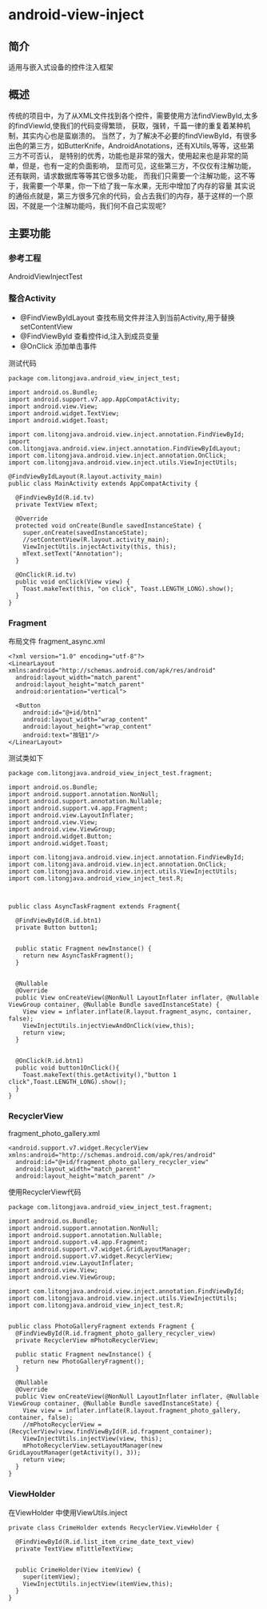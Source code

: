 # android-view-inject
## 简介
适用与嵌入式设备的控件注入框架
## 概述
传统的项目中，为了从XML文件找到各个控件，需要使用方法findViewById,太多的findViewId,使我们的代码变得繁琐，
获取，强转，千篇一律的重复着某种机制，其实内心也是蛮崩溃的。
当然了，为了解决不必要的findViewById，有很多出色的第三方，如ButterKnife，AndroidAnotations，还有XUtils,等等，这些第三方不可否认，
是特别的优秀，功能也是非常的强大，使用起来也是非常的简单，但是，也有一定的负面影响，
显而可见，这些第三方，不仅仅有注解功能，还有联网，请求数据库等等其它很多功能，
而我们只需要一个注解功能，这不等于，我需要一个苹果，你一下给了我一车水果，无形中增加了内存的容量
其实说的通俗点就是，第三方很多冗余的代码，会占去我们的内存，基于这样的一个原因，不就是一个注解功能吗，我们何不自己实现呢?
## 主要功能
### 参考工程
AndroidViewInjectTest
### 整合Activity
* @FindViewByIdLayout 查找布局文件并注入到当前Activity,用于替换setContentView
* @FindViewById 查看控件id,注入到成员变量
* @OnClick 添加单击事件


测试代码
```
package com.litongjava.android_view_inject_test;

import android.os.Bundle;
import android.support.v7.app.AppCompatActivity;
import android.view.View;
import android.widget.TextView;
import android.widget.Toast;

import com.litongjava.android.view.inject.annotation.FindViewById;
import com.litongjava.android.view.inject.annotation.FindViewByIdLayout;
import com.litongjava.android.view.inject.annotation.OnClick;
import com.litongjava.android.view.inject.utils.ViewInjectUtils;

@FindViewByIdLayout(R.layout.activity_main)
public class MainActivity extends AppCompatActivity {

  @FindViewById(R.id.tv)
  private TextView mText;

  @Override
  protected void onCreate(Bundle savedInstanceState) {
    super.onCreate(savedInstanceState);
    //setContentView(R.layout.activity_main);
    ViewInjectUtils.injectActivity(this, this);
    mText.setText("Annotation");
  }

  @OnClick(R.id.tv)
  public void onClick(View view) {
    Toast.makeText(this, "on click", Toast.LENGTH_LONG).show();
  }
}
```

### Fragment
布局文件
fragment_async.xml
```
<?xml version="1.0" encoding="utf-8"?>
<LinearLayout xmlns:android="http://schemas.android.com/apk/res/android"
  android:layout_width="match_parent"
  android:layout_height="match_parent"
  android:orientation="vertical">

  <Button
    android:id="@+id/btn1"
    android:layout_width="wrap_content"
    android:layout_height="wrap_content"
    android:text="按钮1"/>
</LinearLayout>
```
测试类如下
```
package com.litongjava.android_view_inject_test.fragment;

import android.os.Bundle;
import android.support.annotation.NonNull;
import android.support.annotation.Nullable;
import android.support.v4.app.Fragment;
import android.view.LayoutInflater;
import android.view.View;
import android.view.ViewGroup;
import android.widget.Button;
import android.widget.Toast;

import com.litongjava.android.view.inject.annotation.FindViewById;
import com.litongjava.android.view.inject.annotation.OnClick;
import com.litongjava.android.view.inject.utils.ViewInjectUtils;
import com.litongjava.android_view_inject_test.R;



public class AsyncTaskFragment extends Fragment{

  @FindViewById(R.id.btn1)
  private Button button1;


  public static Fragment newInstance() {
    return new AsyncTaskFragment();
  }


  @Nullable
  @Override
  public View onCreateView(@NonNull LayoutInflater inflater, @Nullable ViewGroup container, @Nullable Bundle savedInstanceState) {
    View view = inflater.inflate(R.layout.fragment_async, container, false);
    ViewInjectUtils.injectViewAndOnClick(view,this);
    return view;
  }


  @OnClick(R.id.btn1)
  public void button1OnClick(){
    Toast.makeText(this.getActivity(),"button 1 click",Toast.LENGTH_LONG).show();
  }
}

```
### RecyclerView
fragment_photo_gallery.xml
```
<android.support.v7.widget.RecyclerView xmlns:android="http://schemas.android.com/apk/res/android"
  android:id="@+id/fragment_photo_gallery_recycler_view"
  android:layout_width="match_parent"
  android:layout_height="match_parent" />
```
使用RecyclerView代码
```
package com.litongjava.android_view_inject_test.fragment;

import android.os.Bundle;
import android.support.annotation.NonNull;
import android.support.annotation.Nullable;
import android.support.v4.app.Fragment;
import android.support.v7.widget.GridLayoutManager;
import android.support.v7.widget.RecyclerView;
import android.view.LayoutInflater;
import android.view.View;
import android.view.ViewGroup;

import com.litongjava.android.view.inject.annotation.FindViewById;
import com.litongjava.android.view.inject.utils.ViewInjectUtils;
import com.litongjava.android_view_inject_test.R;


public class PhotoGalleryFragment extends Fragment {
  @FindViewById(R.id.fragment_photo_gallery_recycler_view)
  private RecyclerView mPhotoRecyclerView;

  public static Fragment newInstance() {
    return new PhotoGalleryFragment();
  }

  @Nullable
  @Override
  public View onCreateView(@NonNull LayoutInflater inflater, @Nullable ViewGroup container, @Nullable Bundle savedInstanceState) {
    View view = inflater.inflate(R.layout.fragment_photo_gallery, container, false);
    //mPhotoRecyclerView = (RecyclerView)view.findViewById(R.id.fragment_container);
    ViewInjectUtils.injectView(view, this);
    mPhotoRecyclerView.setLayoutManager(new GridLayoutManager(getActivity(), 3));
    return view;
  }
}
```
### ViewHolder
在ViewHolder 中使用ViewUtils.inject
```
private class CrimeHolder extends RecyclerView.ViewHolder {

  @FindViewById(R.id.list_item_crime_date_text_view)
  private TextView mTittleTextView;


  public CrimeHolder(View itemView) {
    super(itemView);
    ViewInjectUtils.injectView(itemView,this);
  }
}
```